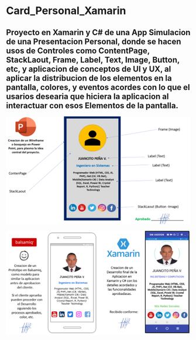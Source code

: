 # Card_Personal_Xamarin
## Proyecto en Xamarin y C# de una App Simulacion de una Presentacion Personal, donde se hacen usos de Controles como ContentPage, StackLaout, Frame, Label, Text, Image, Button, etc, y aplicacion de conceptos de UI y UX, al aplicar la distribucion de los elementos en la pantalla, colores, y eventos acordes con lo que el usarios desearia que hiciera la aplicacion al interactuar con esos Elementos de la pantalla.

![](bosquejo.png)


![](prototipo_y_app.png)



